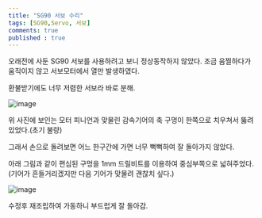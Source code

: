 ```yaml
---
title: "SG90 서보 수리"
tags: [SG90,Servo, 서보]
comments: true
published : true
---
```


오래전에 사둔 SG90 서보를 사용하려고 보니 정상동작하지 않았다. 조금 움찔하다가 움직이지 않고 서보모터에서 열만 발생하였다.

환불받기에도 너무 저렴한 서보라 바로 분해.

![image](https://user-images.githubusercontent.com/19382541/77850084-11610880-720b-11ea-99ef-ad13d8cba34e.png)

위 사진에 보인는 모터 피니언과 맞물린 감속기어의 축 구멍이 한쪽으로 치우쳐서 뚫려있었다.(초기 불량)

그래서 손으로 돌려보면 어느 한구간에 가면 너무 뻑뻑하여 잘 돌아가지 않았다.

아래 그림과 같이 편심된 구멍을 1mm 드릴비트를 이용하여 중심부쪽으로 넓혀주었다.(기어가 흔들거리겠지만 다음 기어가 맞물려 괜찮치 싶다.)

![image](https://user-images.githubusercontent.com/19382541/77850291-694c3f00-720c-11ea-84dc-cbc8551a0138.png)

수정후 재조립하여 가동하니 부드럽게 잘 돌아감.
